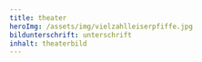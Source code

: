 ```yaml
---
title: theater
heroImg: /assets/img/vielzahlleiserpfiffe.jpg
bildunterschrift: unterschrift
inhalt: theaterbild
---
```


